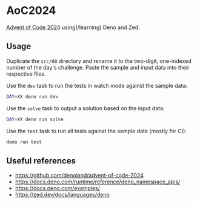 # AoC2024

[Advent of Code 2024](https://adventofcode.com/2024) using(/learning) Deno and Zed.

## Usage

Duplicate the `src/00` directory and rename it to the two-digit, one-indexed number of the day's challenge.
Paste the sample and input data into their respective files.

Use the `dev` task to run the tests in watch mode against the sample data:

```sh
DAY=XX deno run dev
```

Use the `solve` task to output a solution based on the input data:

```sh
DAY=XX deno run solve
```

Use the `test` task to run all tests against the sample data (mostly for CI):

```sh
deno run test
```

## Useful references

- https://github.com/denoland/advent-of-code-2024
- https://docs.deno.com/runtime/reference/deno_namespace_apis/
- https://docs.deno.com/examples/
- https://zed.dev/docs/languages/deno

